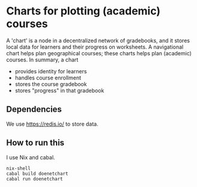 # Charts for plotting (academic) courses

A 'chart' is a node in a decentralized network of gradebooks, and it stores local data for learners and their progress on worksheets.  A navigational chart helps plan geographical courses; these charts helps plan (academic) courses.  In summary, a chart

- provides identity for learners
- handles course enrollment
- stores the course gradebook
- stores "progress" in that gradebook

## Dependencies

We use https://redis.io/ to store data.

## How to run this
 
I use Nix and cabal. 

```
nix-shell
cabal build doenetchart
cabal run doenetchart
```

